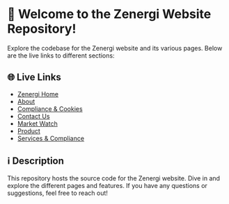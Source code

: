 # 🚀 Welcome to the Zenergi Website Repository!

Explore the codebase for the Zenergi website and its various pages. Below are the live links to different sections:

## 🌐 Live Links

- [Zenergi Home](https://zenergi.vercel.app/)
- [About](https://zenergi.vercel.app/about.html)
- [Compliance & Cookies](https://zenergi.vercel.app/compliance-cookies.html)
- [Contact Us](https://zenergi.vercel.app/contact-us.html)
- [Market Watch](https://zenergi.vercel.app/market-watch.html)
- [Product](https://zenergi.vercel.app/product.html)
- [Services & Compliance](https://zenergi.vercel.app/services-comply.html)

## ℹ️ Description

This repository hosts the source code for the Zenergi website. Dive in and explore the different pages and features. If you have any questions or suggestions, feel free to reach out!
